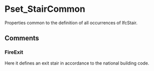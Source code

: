 # Pset_StairCommon

Properties common to the definition of all occurrences of IfcStair.
<!-- end of short definition -->



## Comments

### FireExit

Here it defines an exit stair in accordance to the national building code.

